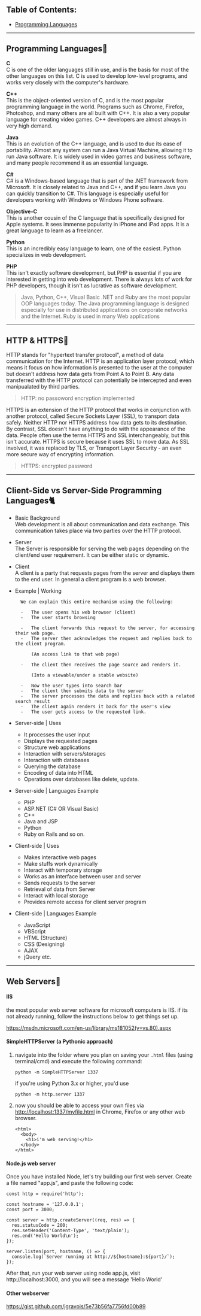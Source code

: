 ## Table of Contents:  
- [Programming Languages](#programming-languages-ghost)
----
## Programming Languages:ghost:
 **C**  
C is one of the older languages still in use, and is the basis for most of the other languages on this list. C is used to develop low-level programs, and works very closely with the computer's hardware.

 **C++**  
This is the object-oriented version of C, and is the most popular programming language in the world. Programs such as Chrome, Firefox, Photoshop, and many others are all built with C++. It is also a very popular language for creating video games. C++ developers are almost always in very high demand.

 **Java**  
This is an evolution of the C++ language, and is used to due its ease of portability. Almost any system can run a Java Virtual Machine, allowing it to run Java software. It is widely used in video games and business software, and many people recommend it as an essential language.

 **C#**   
C# is a Windows-based language that is part of the .NET framework from Microsoft. It is closely related to Java and C++, and if you learn Java you can quickly transition to C#. This language is especially useful for developers working with Windows or Windows Phone software.

**Objective-C**   
This is another cousin of the C language that is specifically designed for Apple systems. It sees immense popularity in iPhone and iPad apps. It is a great language to learn as a freelancer.

**Python**    
This is an incredibly easy language to learn, one of the easiest. Python specializes in web development.

 **PHP**  
This isn't exactly software development, but PHP is essential if you are interested in getting into web development. There is always lots of work for PHP developers, though it isn't as lucrative as software development.

> Java, Python, C++, Visual Basic .NET and Ruby are the most popular OOP languages today. The Java programming language is designed especially for use in distributed applications on corporate networks and the Internet. Ruby is used in many Web applications
----
## HTTP & HTTPS:nail_care:
HTTP stands for "hypertext transfer protocol", a method of data communication for the Internet. HTTP is an application layer protocol, which means it focus on how information is presented to the user at the computer but doesn't address how data gets from Point A to Point B. Any data transferred with the HTTP protocol can potentially be intercepted and even manipualated by third parties.  

> HTTP: no passoword encryption implemented

HTTPS is an extension of the HTTP protocol that works in conjunction with another protocol, called Secure Sockets Layer (SSL), to transport data safely. Neither HTTP nor HTTPS address how data gets to its destination. By contrast, SSL doesn't have anything to do with the appearance of the data. 
People often use the terms HTTPS and SSL interchangeably, but this isn't accurate. HTTPS is secure because it uses SSL to move data. As SSL involved, it was replaced by TLS, or Transport Layer Security - an even more secure way of encrypting information.

> HTTPS: encrypted password

----
## Client-Side vs Server-Side Programming Languages:cat2:
- Basic Background  
Web development is all about communication and data exchange. This communication takes place via two parties over the HTTP protocol.
- Server  
The Server is responsible for serving the web pages depending on the client/end user requirement. It can be either static or dynamic.
- Client  
A client is a party that requests pages from the server and displays them to the end user. In general a client program is a web browser.

- Example | Working  
  
		We can explain this entire mechanism using the following:

		-   The user opens his web browser (client)
		-   The user starts browsing  
		
		-   The client forwards this request to the server, for accessing their web page.
		-   The server then acknowledges the request and replies back to the client program.  
		      
		    (An access link to that web page)  
		    
		-   The client then receives the page source and renders it.  
		      
		    (Into a viewable/under a stable website)  
		    
		-   Now the user types into search bar
		-   The client then submits data to the server
		-   The server processes the data and replies back with a related search result
		-   The client again renders it back for the user's view
		-   The user gets access to the requested link.

- Server-side | Uses
	-   It processes the user input
	-   Displays the requested pages
	-   Structure web applications
	-   Interaction with servers/storages
	-   Interaction with databases
	-   Querying the database
	-   Encoding of data into HTML
	-   Operations over databases like delete, update.

- Server-side | Languages Example    
	-   PHP
	-   ASP.NET (C# OR Visual Basic)
	-   C++
	-   Java and JSP
	-   Python
	-   Ruby on Rails and so on.

- Client-side | Uses
	-   Makes interactive web pages
	-   Make stuffs work dynamically
	-   Interact with temporary storage
	-   Works as an interface between user and server
	-   Sends requests to the server
	-   Retrieval of data from Server
	-   Interact with local storage
	-   Provides remote access for client server program
- Client-side | Languages Example   
	-   JavaScript
	-   VBScript
	-   HTML (Structure)
	-   CSS (Designing)
	-   AJAX
	-   jQuery etc.
----
## Web Servers:school_satchel:
#### IIS 
the most popular web server software for microsoft computers is IIS. if its not already running, follow the instructions below to get things set up.

https://msdn.microsoft.com/en-us/library/ms181052(v=vs.80).aspx

#### SimpleHTTPServer (a Pythonic approach)
1.  navigate into the folder where you plan on saving your  `.html`  files (using terminal/cmd) and execute the following command:
    
        python -m SimpleHTTPServer 1337
    
    if you're using Python 3.x or higher, you'd use
    
        python -m http.server 1337
    
2.  now you should be able to access your own files via  [http://localhost:1337/myfile.html](http://localhost:1337/myfile.html)  in Chrome, Firefox or any other web browser.
    

        <html>
          <body>
            <h1>i'm web serving!</h1>
          </body>
        </html>

#### Node.js web server
Once you have installed Node, let's try building our first web server. Create a file named "app.js", and paste the following code:

	const http = require('http');

	const hostname = '127.0.0.1';
	const port = 3000;

	const server = http.createServer((req, res) => {
	  res.statusCode = 200;
	  res.setHeader('Content-Type', 'text/plain');
	  res.end('Hello World\n');
	});

	server.listen(port, hostname, () => {
	  console.log(`Server running at http://${hostname}:${port}/`);
	});
	
After that, run your web server using node app.js, visit http://localhost:3000, and you will see a message 'Hello World'
#### Other webserver
https://gist.github.com/jgravois/5e73b56fa7756fd00b89
